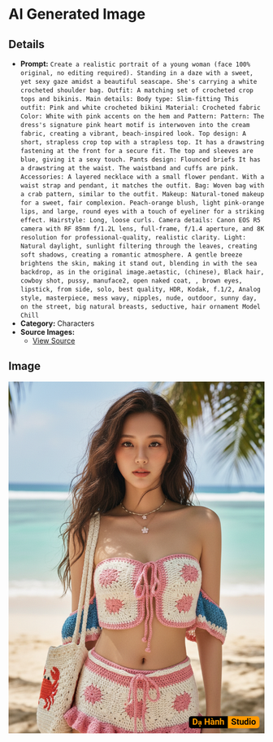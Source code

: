 # AI Generated Image

## Details
- **Prompt:** `Create a realistic portrait of a young woman (face 100% original, no editing required).
Standing in a daze with a sweet, yet sexy gaze amidst a beautiful seascape. She's carrying a white crocheted shoulder bag. Outfit: A matching set of crocheted crop tops and bikinis. Main details:
Body type: Slim-fitting
This outfit: Pink and white crocheted bikini
Material: Crocheted fabric
Color: White with pink accents on the hem and
Pattern: Pattern: The dress's signature pink heart motif is interwoven into the cream fabric, creating a vibrant, beach-inspired look. Top design:
A short, strapless crop top with a strapless top.
It has a drawstring fastening at the front for a secure fit.
The top and sleeves are blue, giving it a sexy touch.
Pants design:
Flounced briefs
It has a drawstring at the waist.
The waistband and cuffs are pink.
Accessories: A layered necklace with a small flower pendant. With a waist strap and pendant, it matches the outfit. Bag: Woven bag with a crab pattern, similar to the outfit.
Makeup: Natural-toned makeup for a sweet, fair complexion. Peach-orange blush, light pink-orange lips, and large, round eyes with a touch of eyeliner for a striking effect. Hairstyle: Long, loose curls. Camera details: Canon EOS R5 camera with RF 85mm f/1.2L lens, full-frame, f/1.4 aperture, and 8K resolution for professional-quality, realistic clarity. Light: Natural daylight, sunlight filtering through the leaves, creating soft shadows, creating a romantic atmosphere. A gentle breeze brightens the skin, making it stand out, blending in with the sea backdrop, as in the original image.aetastic, (chinese), Black hair, cowboy shot, pussy, manuface2, open naked coat, , brown eyes, lipstick, from side, solo, best quality, HDR, Kodak, f.1/2, Analog style, masterpiece, mess wavy, nipples, nude, outdoor, sunny day, on the street, big natural breasts, seductive, hair ornament Model Chill`
- **Category:** Characters
- **Source Images:**
  - [View Source](https://raw.githubusercontent.com/lenzcomvth/Somethings/main/Models/Female/Female3.jpg)

## Image
![AI Generated Image](./image-2025-10-18T02-08-03-434Z-p34ss.png)
